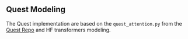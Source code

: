 ## Quest Modeling

The Quest implementation are based on the `quest_attention.py` from the [Quest Repo](https://github.com/mit-han-lab/Quest/tree/main/evaluation) and HF transformers modeling. 
